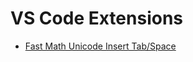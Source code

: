 # VS Code Extensions

- [Fast Math Unicode Insert Tab/Space](https://marketplace.visualstudio.com/items?itemName=GuidoTapia2.unicode-math-vscode)
